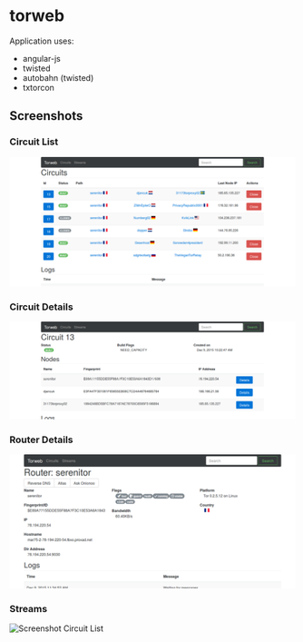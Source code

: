# torweb

Application uses:
 * angular-js
 * twisted
 * autobahn (twisted)
 * txtorcon

## Screenshots
### Circuit List 
![Screenshot Circuit List](screenshot_circuits.png)

### Circuit Details 
![Screenshot Circuit Details](screenshot_circuit.png)

### Router Details
![Screenshot Circuit List](screenshot_router.png)

### Streams
![Screenshot Circuit List](screenshot_.png)
